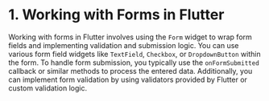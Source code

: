# 1. Working with Forms in Flutter
Working with forms in Flutter involves using the `Form` widget to wrap form fields and implementing validation and submission logic. You can use various form field widgets like `TextField`, `Checkbox`, or `DropdownButton` within the form. To handle form submission, you typically use the `onFormSubmitted` callback or similar methods to process the entered data. Additionally, you can implement form validation by using validators provided by Flutter or custom validation logic.